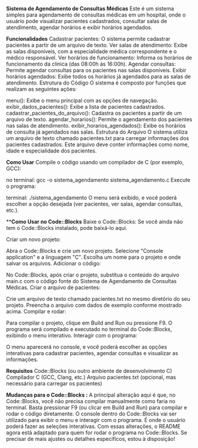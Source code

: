 **Sistema de Agendamento de Consultas Médicas**
Este é um sistema simples para agendamento de consultas médicas em um hospital, onde o usuário pode visualizar pacientes cadastrados, consultar salas de atendimento, agendar horários e exibir horários agendados.

**Funcionalidades**
Cadastrar pacientes: O sistema permite cadastrar pacientes a partir de um arquivo de texto.
Ver salas de atendimento: Exibe as salas disponíveis, com a especialidade médica correspondente e o médico responsável.
Ver horários de funcionamento: Informa os horários de funcionamento da clínica (das 08:00h às 16:00h).
Agendar consultas: Permite agendar consultas para os pacientes nas salas disponíveis.
Exibir horários agendados: Exibe todos os horários já agendados para as salas de atendimento.
Estrutura do Código
O sistema é composto por funções que realizam as seguintes ações:

menu(): Exibe o menu principal com as opções de navegação.
exibir_dados_pacientes(): Exibe a lista de pacientes cadastrados.
cadastrar_pacientes_do_arquivo(): Cadastra os pacientes a partir de um arquivo de texto.
agendar_horarios(): Permite o agendamento dos pacientes nas salas de atendimento.
exibir_horarios_agendados(): Exibe os horários de consulta já agendados nas salas.
Estrutura do Arquivo
O sistema utiliza um arquivo de texto chamado pacientes.txt para carregar informações dos pacientes cadastrados. Este arquivo deve conter informações como nome, idade e especialidade dos pacientes.

**Como Usar**
Compile o código usando um compilador de C (por exemplo, GCC):

no terminal:
gcc -o sistema_agendamento sistema_agendamento.c
Execute o programa:

terminal:
./sistema_agendamento
O menu será exibido, e você poderá escolher a opção desejada (ver pacientes, ver salas, agendar consultas, etc.).

****Como Usar no Code::Blocks**
Baixe o Code::Blocks: Se você ainda não tem o Code::Blocks instalado, pode baixá-lo aqui.

Criar um novo projeto:

Abra o Code::Blocks e crie um novo projeto.
Selecione "Console application" e a linguagem "C".
Escolha um nome para o projeto e onde salvar os arquivos.
Adicionar o código:

No Code::Blocks, após criar o projeto, substitua o conteúdo do arquivo main.c com o código fonte do Sistema de Agendamento de Consultas Médicas.
Criar o arquivo de pacientes:

Crie um arquivo de texto chamado pacientes.txt no mesmo diretório do seu projeto.
Preencha o arquivo com dados de exemplo conforme mostrado acima.
Compilar e rodar:

Para compilar o projeto, clique em Build and Run ou pressione F9.
O programa será compilado e executado no terminal do Code::Blocks, exibindo o menu interativo.
Interagir com o programa:

O menu aparecerá no console, e você poderá escolher as opções interativas para cadastrar pacientes, agendar consultas e visualizar as informações.

**Requisitos**
Code::Blocks (ou outro ambiente de desenvolvimento C)
Compilador C (GCC, Clang, etc.)
Arquivo pacientes.txt (opcional, mas necessário para carregar os pacientes)

**Mudanças para o Code::Blocks :**
A principal alteração aqui é que, no Code::Blocks, você não precisa compilar manualmente como faria no terminal. Basta pressionar F9 (ou clicar em Build and Run) para compilar e rodar o código diretamente.
O console dentro do Code::Blocks vai ser utilizado para exibir o menu e interagir com o programa. É onde o usuário poderá fazer as seleções interativas.
Com essas alterações, o README agora está adaptado para quem for rodar o programa no Code::Blocks. Se precisar de mais ajustes ou detalhes específicos, estou à disposição!
